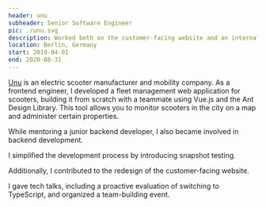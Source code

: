 ```yaml
---
header: unu
subheader: Senior Software Engineer
pic: ./unu.svg
description: Worked both on the customer-facing website and an internal web app. Primarily responsible for frontend development, code reviews, and mentoring a junior backend developer. Occasionally giving tech talks.
location: Berlin, Germany
start: 2019-04-01
end: 2020-08-31
---
```


[Unu](https://unumotors.com/) is an electric scooter manufacturer and mobility company. As a frontend engineer, I developed a fleet management web application for scooters, building it from scratch with a teammate using Vue.js and the Ant Design Library. This tool allows you to monitor scooters in the city on a map and administer certain properties.

While mentoring a junior backend developer, I also became involved in backend development.

I simplified the development process by introducing snapshot testing.

Additionally, I contributed to the redesign of the customer-facing website.

I gave tech talks, including a proactive evaluation of switching to TypeScript, and organized a team-building event.
